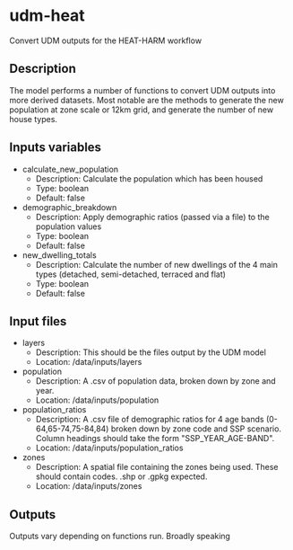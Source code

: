 # udm-heat
Convert UDM outputs for the HEAT-HARM workflow

## Description
The model performs a number of functions to convert UDM outputs into more derived datasets. Most notable are the methods to generate the new population at zone scale or 12km grid, and generate the number of new house types.

## Inputs variables
* calculate_new_population
  * Description: Calculate the population which has been housed
  * Type: boolean
  * Default: false
* demographic_breakdown
  * Description: Apply demographic ratios (passed via a file) to the population values 
  * Type: boolean
  * Default: false
* new_dwelling_totals
  * Description: Calculate the number of new dwellings of the 4 main types (detached, semi-detached, terraced and flat)
  * Type: boolean
  * Default: false

## Input files
* layers
  * Description: This should be the files output by the UDM model
  * Location: /data/inputs/layers
* population
  * Description: A .csv of population data, broken down by zone and year.
  * Location: /data/inputs/population
* population_ratios
  * Description: A .csv file of demographic ratios for 4 age bands (0-64,65-74,75-84,84) broken down by zone code and SSP scenario. Column headings should take the form "SSP_YEAR_AGE-BAND".
  * Location: /data/inputs/population_ratios
* zones
  * Description: A spatial file containing the zones being used. These should contain codes. .shp or .gpkg expected.
  * Location: /data/inputs/zones

## Outputs
Outputs vary depending on functions run. Broadly speaking 


